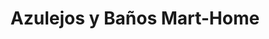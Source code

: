 ---
title: "Azulejos y Baños Mart-Home"
url: /toledo/azulejos-y-banos-mart-home/
shop: hágalo usted mismo
---